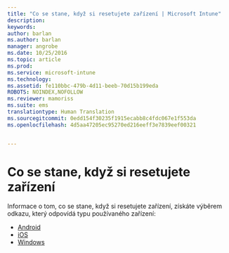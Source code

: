 ```yaml
---
title: "Co se stane, když si resetujete zařízení | Microsoft Intune"
description: 
keywords: 
author: barlan
ms.author: barlan
manager: angrobe
ms.date: 10/25/2016
ms.topic: article
ms.prod: 
ms.service: microsoft-intune
ms.technology: 
ms.assetid: fe110bbc-479b-4d11-beeb-70d15b199eda
ROBOTS: NOINDEX,NOFOLLOW
ms.reviewer: mamoriss
ms.suite: ems
translationtype: Human Translation
ms.sourcegitcommit: 0edd154f30235f1915ecabb8c4fdc067e1f553da
ms.openlocfilehash: 4d5aa47205ec95270ed216eeff3e7839eef00321


---
```



# Co se stane, když si resetujete zařízení

Informace o tom, co se stane, když si resetujete zařízení, získáte výběrem odkazu, který odpovídá typu používaného zařízení:

- [Android](what-happens-if-you-reset-your-device-using-the-company-portal-android.md)
- [iOS](what-happens-if-you-reset-your-device-using-the-company-portal-ios.md)
- [Windows](what-happens-if-you-reset-your-device-using-the-company-portal-windows.md)



<!--HONumber=Oct16_HO3-->



